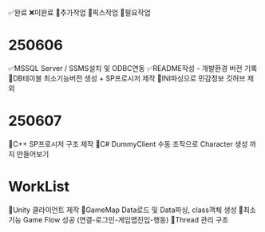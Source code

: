 ✅완료
❌미완료
🔁추가작업
📌픽스작업
🚧필요작업
# 250606
✅MSSQL Server / SSMS설치 및 ODBC연동
✅README작성 - 개발환경 버전 기록
🔁DB테이블 최소기능버전 생성  + SP프로시저 제작
🔁INI파싱으로 민감정보 깃허브 제외

# 250607
📌C++ SP프로시저 구조 제작
📌C# DummyClient 수동 조작으로 Character 생성 까지 만들어보기


# WorkList
📝Unity 클라이언트 제작
📝GameMap Data로드 및 Data파싱, class객체 생성
📝최소기능 Game Flow 성공 (연결-로그인-게임맵진입-행동)
📝Thread 관리 구조 
